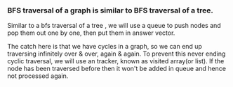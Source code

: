 ### BFS traversal of a graph is similar to BFS traversal of a tree.

Similar to a bfs traversal of a tree , we will use a queue to push nodes and pop them out one by one, then put them in answer vector.

The catch here is that we have cycles in a graph, so we can end up traversing infinitely over & over, again & again.
To prevent this never ending cyclic traversal, we will use an tracker, known as visited array(or list).
If the node has been traversed before then it won't be added in queue and hence not processed again.

